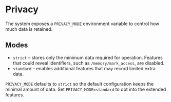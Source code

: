 # Privacy

The system exposes a `PRIVACY_MODE` environment variable to control how much
data is retained.

## Modes

- `strict` – stores only the minimum data required for operation. Features that
  could reveal identifiers, such as `/memory/mark_access`, are disabled.
- `standard` – enables additional features that may record limited extra data.

`PRIVACY_MODE` defaults to `strict` so the default configuration keeps the
minimal amount of data. Set `PRIVACY_MODE=standard` to opt into the extended
features.
